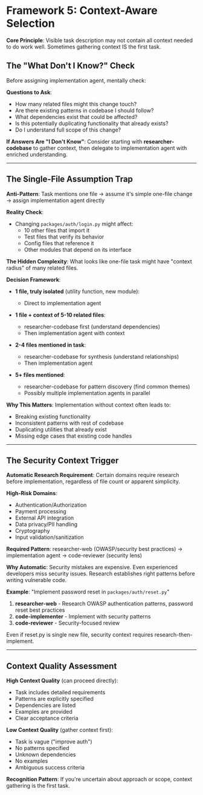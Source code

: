 # Framework 5: Context-Aware Selection

**Core Principle**: Visible task description may not contain all context needed to do work well. Sometimes gathering context IS the first task.

## The "What Don't I Know?" Check

Before assigning implementation agent, mentally check:

**Questions to Ask**:
- How many related files might this change touch?
- Are there existing patterns in codebase I should follow?
- What dependencies exist that could be affected?
- Is this potentially duplicating functionality that already exists?
- Do I understand full scope of this change?

**If Answers Are "I Don't Know"**: Consider starting with **researcher-codebase** to gather context, then delegate to implementation agent with enriched understanding.

---

## The Single-File Assumption Trap

**Anti-Pattern**: Task mentions one file → assume it's simple one-file change → assign implementation agent directly

**Reality Check**:
- Changing `packages/auth/login.py` might affect:
  - 10 other files that import it
  - Test files that verify its behavior
  - Config files that reference it
  - Other modules that depend on its interface

**The Hidden Complexity**: What looks like one-file task might have "context radius" of many related files.

**Decision Framework**:

- **1 file, truly isolated** (utility function, new module):
  - Direct to implementation agent

- **1 file + context of 5-10 related files**:
  - researcher-codebase first (understand dependencies)
  - Then implementation agent with context

- **2-4 files mentioned in task**:
  - researcher-codebase for synthesis (understand relationships)
  - Then implementation agent

- **5+ files mentioned**:
  - researcher-codebase for pattern discovery (find common themes)
  - Possibly multiple implementation agents in parallel

**Why This Matters**: Implementation without context often leads to:
- Breaking existing functionality
- Inconsistent patterns with rest of codebase
- Duplicating utilities that already exist
- Missing edge cases that existing code handles

---

## The Security Context Trigger

**Automatic Research Requirement**: Certain domains require research before implementation, regardless of file count or apparent simplicity.

**High-Risk Domains**:
- Authentication/Authorization
- Payment processing
- External API integration
- Data privacy/PII handling
- Cryptography
- Input validation/sanitization

**Required Pattern**: researcher-web (OWASP/security best practices) → implementation agent → code-reviewer (security lens)

**Why Automatic**: Security mistakes are expensive. Even experienced developers miss security issues. Research establishes right patterns before writing vulnerable code.

**Example**: "Implement password reset in `packages/auth/reset.py`"
1. **researcher-web** - Research OWASP authentication patterns, password reset best practices
2. **code-implementer** - Implement with security patterns
3. **code-reviewer** - Security-focused review

Even if reset.py is single new file, security context requires research-then-implement.

---

## Context Quality Assessment

**High Context Quality** (can proceed directly):
- Task includes detailed requirements
- Patterns are explicitly specified
- Dependencies are listed
- Examples are provided
- Clear acceptance criteria

**Low Context Quality** (gather context first):
- Task is vague ("improve auth")
- No patterns specified
- Unknown dependencies
- No examples
- Ambiguous success criteria

**Recognition Pattern**: If you're uncertain about approach or scope, context gathering is the first task.
